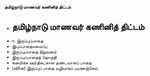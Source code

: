 **தமிழ்நாடு மாணவர் கணினித் திட்டம்**
- # தமிழ்நாடு மாணவர் கணினித் திட்டம்
- n. இருப்புப்பாதை
- இபுப்பாதையமைப்பு
- இருப்புப்பாதை நிறுவனம்
- இருப்புப்பாதைத் தொகுதி
- கனமிக்க ஊர்திகட்கான தண்டவாளப் பாதை
- (வினை) இருப்புப் பாதை வழியாகப் பயணஞ்செய்.

